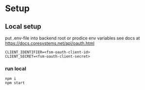# Setup 

## Local setup
put .env-file into backend root or prodice env variables 
see docs at https://docs.coresystems.net/api/oauth.html
```
CLIENT_IDENTIFIER=<fsm-oauth-client-id>
CLIENT_SECRET=<fsm-oauth-client-secret>
```

### run local
```
npm i
npm start
```